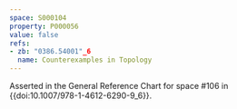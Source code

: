 ```yaml
---
space: S000104
property: P000056
value: false
refs:
- zb: "0386.54001"_6
  name: Counterexamples in Topology
---
```


Asserted in the General Reference Chart for space #106 in
{{doi:10.1007/978-1-4612-6290-9_6}}.
